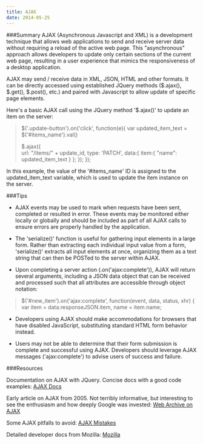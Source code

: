 ```yaml
---
title: AJAX
date: 2014-05-25 
---
```


###Summary
AJAX (Asynchronous Javascript and XML) is a development technique that allows web applications to send and receive server data without requiring a reload of the active web page. This "asynchronous" approach allows developers to update only certain sections of the current web page, resulting in a user experience that mimics the responsiveness of a desktop application. 

AJAX may send / receive data in XML, JSON, HTML and other formats. It can be directly accessed using established JQuery methods ($.ajax(), $.get(), $.post(), etc.) and paired with Javascript to allow update of specific page elements.

Here's a basic AJAX call using the JQuery method '$.ajax()' to update an item on the server:

>	$('.update-button').on('click', function(e){
>	 var updated_item_text = $('#items_name').val()
>
>	 $.ajax({			
>	  url:	"/items/" + update_id,
>	  type:	'PATCH',
>	  data:{ item:{ "name":  updated_item_text } };
>	 });
> });

In this example, the value of the '#items_name' ID is assigned to the updated_item_text variable, which is used to update the item instance on the server.

###Tips

* AJAX events may be used to mark when requests have been sent, completed or resulted in error. These events may be monitored either locally or globally and should be included as part of all AJAX calls to ensure errors are properly handled by the application.

* The 'serialize()' function is useful for gathering input elements in a large form. Rather than extracting each individual input value from a form, 'serialize()' extracts all input elements at once, organizing them as a text string that can then be POSTed to the server within AJAX.

* Upon completing a server action (.on('ajax:complete')), AJAX will return several arguments, including a JSON data object that can be received and processed such that all attributes are accessible through object notation:

>	$('#new_item').on('ajax:complete', function(event, data, status, xhr) {
>	  var item = data.responseJSON.item,
>		name = item.name;

* Developers using AJAX should make accommodations for browsers that have disabled JavaScript, substituting standard HTML form behavior instead.

* Users may not be able to determine that their form submission is complete and successful using AJAX. Developers should leverage AJAX messages ('ajax:complete') to advise users of success and failure.


###Resources

Documentation on AJAX with JQuery. Concise docs with a good code examples: [AJAX Docs](http://api.jquery.com/category/ajax/)

Early article on AJAX from 2005. Not terribly informative, but interesting to see the enthusiasm and how deeply Google was invested: [Web Archive on AJAX](https://web.archive.org/web/20080702075113/http://www.adaptivepath.com/ideas/essays/archives/000385.php)

Some AJAX pitfalls to avoid: [AJAX Mistakes](https://alexbosworth.backpackit.com/pub/67688)

Detailed developer docs from Mozilla: [Mozilla](https://developer.mozilla.org/en-US/docs/AJAX)

